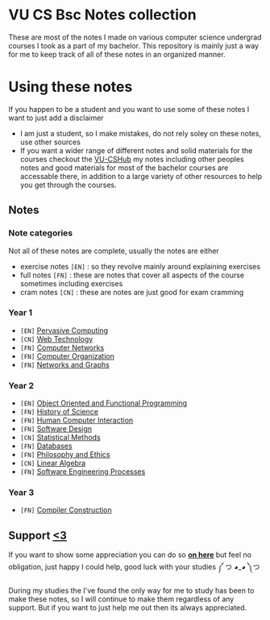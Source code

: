 # VU CS Bsc Notes collection 

These are most of the notes I made on various computer science undergrad courses I took as a part of my bachelor. This repository is mainly just a way for me to keep track of all of these notes in an organized manner.

# Using these notes

If you happen to be a student and you want to use some of these notes I want to just add a disclaimer
- I am just a student, so I make mistakes, do not rely soley on these notes, use other sources
- If you want a wider range of different notes and solid materials for the courses checkout the [VU-CSHub](https://tinyurl.com/vucshub) my notes including other peoples notes and good materials for most of the bachelor courses are accessable there, in addition to a large variety of other resources to help you get through the courses.

## Notes

### Note categories

Not all of these notes are complete, usually the notes are either
- exercise notes `[EN]` : so they revolve mainly around explaining exercises 
- full notes `[FN]` : these are notes that cover all aspects of the course sometimes including exercises
- cram notes `[CN]` : these are notes are just good for exam cramming

### Year 1 

- `[EN]` [Pervasive Computing](https://applesaucenotes.notion.site/Exam-Check-List-a66ab6b1f4f54a62aa3924a5eab1b87f?pvs=4)
- `[CN]` [Web Technology](https://applesaucenotes.notion.site/Web-Tech-Cram-Notes-ba1dc05c17764607ab23ab96be8c4572?pvs=4)
- `[FN]` [Computer Networks](https://applesaucenotes.notion.site/Computer-Networks-b49542a94e0e4981ae8bfd71569c3c89?pvs=4)
- `[FN]` [Computer Organization](https://applesaucenotes.notion.site/Computer-Organization-Reading-1c63fb4f45334aa1a925a7c074c6656f?pvs=4)
- `[FN]` [Networks and Graphs](https://applesaucenotes.notion.site/Networks-and-Graphs-2276956242294d6296352640e50343e5?pvs=4)

### Year 2 

- `[EN]` [Object Oriented and Functional Programming](https://applesauce-notes.notion.site/Quizzes-Explained-371775b8b03a4f3883ef292c7f21780f?pvs=4)
- `[FN]` [History of Science](https://applesauce-notes.notion.site/History-of-Science-d902bf2f4d634f9b93771010207440ec?pvs=4)
- `[FN]` [Human Computer Interaction](https://applesauce-notes.notion.site/Human-Computer-Interaction-4f3b10794d3c448f9222a11400630477?pvs=4)
- `[FN]` [Software Design](https://applesauce-notes.notion.site/UML-fdd15f3e28cc453b93c5da1f0ce51782?pvs=4)
- `[CN]` [Statistical Methods](https://applesauce-notes.notion.site/Statistical-Methods-735f9a6b9a384a1b8962cc1506352965?pvs=4)
- `[FN]` [Databases](https://applesauce-notes.notion.site/Databases-c82d7c1689054779901a4dabbc83ece1?pvs=4)
- `[FN]` [Philosophy and Ethics](https://applesauce-notes.notion.site/Philosophy-and-Ethics-de942ff807554557ac84300599cb1340?pvs=4)
- `[CN]` [Linear Algebra](https://applesauce-notes.notion.site/Linear-Algebra-e2494e95170f417e9e1410f46988a761?pvs=4)
- `[FN]` [Software Engineering Processes](https://applesauce-notes.notion.site/Software-Engineering-Processes-88991031db27474eb5c6c7e229004c09?pvs=4)

### Year 3 

- `[FN]` [Compiler Construction](https://applesauce-notes.notion.site/Compiler-Construction-b5357cc8c13f432cb2329ff64d80b6c0?pvs=4)

## Support [<3](https://www.buymeacoffee.com/applesauce)

If you want to show some appreciation you can do so [**on here**](https://www.buymeacoffee.com/applesauce) but feel no obligation, just happy I could help, good luck with your studies ༼ つ ◕_◕ ༽つ 

During my studies the I've found the only way for me to study has been to make these notes, so I will continue to make them regardless of any support. But if you want to just help me out then its always appreciated.

